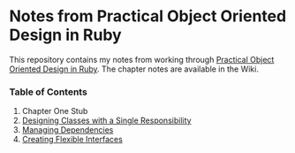 Notes from Practical Object Oriented Design in Ruby
===============

This repository contains my notes from working through [Practical Object Oriented Design in Ruby][1]. The chapter notes are available in the Wiki.

### Table of Contents

1. Chapter One Stub
2. [Designing Classes with a Single Responsibility][2]
3. [Managing Dependencies][3]
4. [Creating Flexible Interfaces][4]

  [1]: http://www.amazon.com/Practical-Object-Oriented-Design-Ruby-Addison-Wesley/dp/0321721330/ref=sr_1_1?ie=UTF8&qid=1416325155&sr=8-1&keywords=practical+object-oriented+design+in+ruby
  [2]: https://github.com/abitdodgy/book-notes-poodr/wiki/2.-Designing-Classes-with-a-Single-Responsibility
  [3]: https://github.com/abitdodgy/book-notes-poodr/wiki/3.-Managing-Dependencies
  [4]: https://github.com/abitdodgy/book-notes-poodr/wiki/4.-Creating-Flexible-Interfaces
